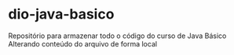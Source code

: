 # dio-java-basico
Repositório para armazenar todo o código do curso de Java Básico
Alterando conteúdo do arquivo de forma local

